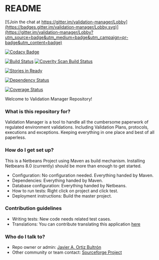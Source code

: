 # README #

[![Join the chat at https://gitter.im/validation-manager/Lobby](https://badges.gitter.im/validation-manager/Lobby.svg)](https://gitter.im/validation-manager/Lobby?utm_source=badge&utm_medium=badge&utm_campaign=pr-badge&utm_content=badge)

[![Codacy Badge](https://api.codacy.com/project/badge/Grade/390b17b2843d4f29afde2f0194252b99)](https://www.codacy.com/app/javydreamercsw/validation-manager?utm_source=github.com&utm_medium=referral&utm_content=javydreamercsw/validation-manager&utm_campaign=badger)

[![Build Status](https://travis-ci.org/javydreamercsw/validation-manager.svg?branch=master)](https://travis-ci.org/javydreamercsw/validation-manager)
<a href="https://scan.coverity.com/projects/javydreamercsw-validation-manager">
  <img alt="Coverity Scan Build Status"
       src="https://scan.coverity.com/projects/12634/badge.svg"/>
</a>

[![Stories in Ready](https://badge.waffle.io/javydreamercsw/validation-manager.png?label=ready&title=Ready)](http://waffle.io/javydreamercsw/validation-manager)

[![Dependency Status](https://www.versioneye.com/user/projects/596d2b19368b0800116ee85a/badge.svg?style=flat-square)](https://www.versioneye.com/user/projects/596d2b19368b0800116ee85a)

[![Coverage Status](https://coveralls.io/repos/github/javydreamercsw/validation-manager/badge.svg?branch=master)](https://coveralls.io/github/javydreamercsw/validation-manager?branch=master)


Welcome to Validation Manager Repository!

### What is this repository for? ###

Validation Manager is a tool to handle all the cumbersome paperwork of regulated environment validations. Including Validation Plans, protocols, executions and exceptions. Keeping everything in one place and best of all paperless.

### How do I get set up? ###

This is a Netbeans Project using Maven as build mechanism. Installing Netbeans 8.0 (currently) should be more than enough to get started.

* Configuration: No configuration needed. Everything handed by Maven.
* Dependencies: Everything handed by Maven.
* Database configuration: Everything handed by Netbeans.
* How to run tests: Right click on project and click test.
* Deployment instructions: Build the master project.

### Contribution guidelines ###

* Writing tests: New code needs related test cases.
* Translations: You can contribute translating this application [here](https://poeditor.com/join/project/SNB1elXqmH)

### Who do I talk to? ###

* Repo owner or admin: [Javier A. Ortiz Bultrón](https://bitbucket.org/javydreamercsw)
* Other community or team contact: [Sourceforge Project](https://sourceforge.net/projects/validationmgr/)
